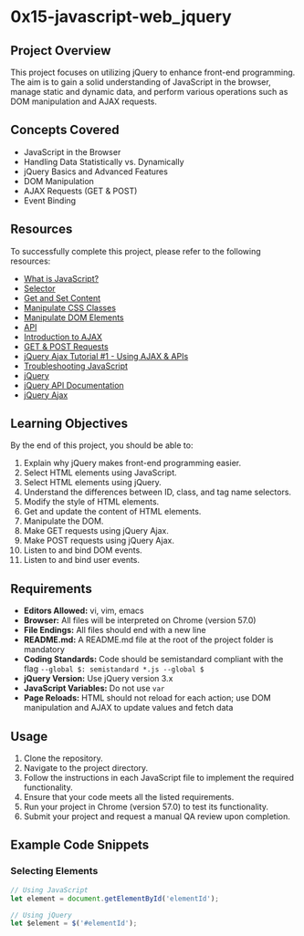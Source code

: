 # 0x15-javascript-web_jquery
 
## Project Overview

This project focuses on utilizing jQuery to enhance front-end programming. The aim is to gain a solid understanding of JavaScript in the browser, manage static and dynamic data, and perform various operations such as DOM manipulation and AJAX requests.

## Concepts Covered

- JavaScript in the Browser
- Handling Data Statistically vs. Dynamically
- jQuery Basics and Advanced Features
- DOM Manipulation
- AJAX Requests (GET & POST)
- Event Binding

## Resources

To successfully complete this project, please refer to the following resources:

- [What is JavaScript?](https://developer.mozilla.org/en-US/docs/Web/JavaScript/Guide/Introduction)
- [Selector](https://api.jquery.com/category/selectors/)
- [Get and Set Content](https://api.jquery.com/html/)
- [Manipulate CSS Classes](https://api.jquery.com/category/css/)
- [Manipulate DOM Elements](https://api.jquery.com/category/manipulation/)
- [API](https://api.jquery.com/)
- [Introduction to AJAX](https://www.codecademy.com/articles/what-is-ajax)
- [GET & POST Requests](https://api.jquery.com/jquery.ajax/)
- [jQuery Ajax Tutorial #1 - Using AJAX & APIs](https://www.youtube.com/watch?v=fEYx8dQr_cQ)
- [Troubleshooting JavaScript](https://developer.mozilla.org/en-US/docs/Learn/JavaScript/First_steps/What_went_wrong)
- [jQuery](https://jquery.com/)
- [jQuery API Documentation](https://api.jquery.com/)
- [jQuery Ajax](https://api.jquery.com/jquery.ajax/)

## Learning Objectives

By the end of this project, you should be able to:

1. Explain why jQuery makes front-end programming easier.
2. Select HTML elements using JavaScript.
3. Select HTML elements using jQuery.
4. Understand the differences between ID, class, and tag name selectors.
5. Modify the style of HTML elements.
6. Get and update the content of HTML elements.
7. Manipulate the DOM.
8. Make GET requests using jQuery Ajax.
9. Make POST requests using jQuery Ajax.
10. Listen to and bind DOM events.
11. Listen to and bind user events.

## Requirements

- **Editors Allowed:** vi, vim, emacs
- **Browser:** All files will be interpreted on Chrome (version 57.0)
- **File Endings:** All files should end with a new line
- **README.md:** A README.md file at the root of the project folder is mandatory
- **Coding Standards:** Code should be semistandard compliant with the flag `--global $: semistandard *.js --global $`
- **jQuery Version:** Use jQuery version 3.x
- **JavaScript Variables:** Do not use `var`
- **Page Reloads:** HTML should not reload for each action; use DOM manipulation and AJAX to update values and fetch data

## Usage

1. Clone the repository.
2. Navigate to the project directory.
3. Follow the instructions in each JavaScript file to implement the required functionality.
4. Ensure that your code meets all the listed requirements.
5. Run your project in Chrome (version 57.0) to test its functionality.
6. Submit your project and request a manual QA review upon completion.

## Example Code Snippets

### Selecting Elements

```javascript
// Using JavaScript
let element = document.getElementById('elementId');

// Using jQuery
let $element = $('#elementId');
